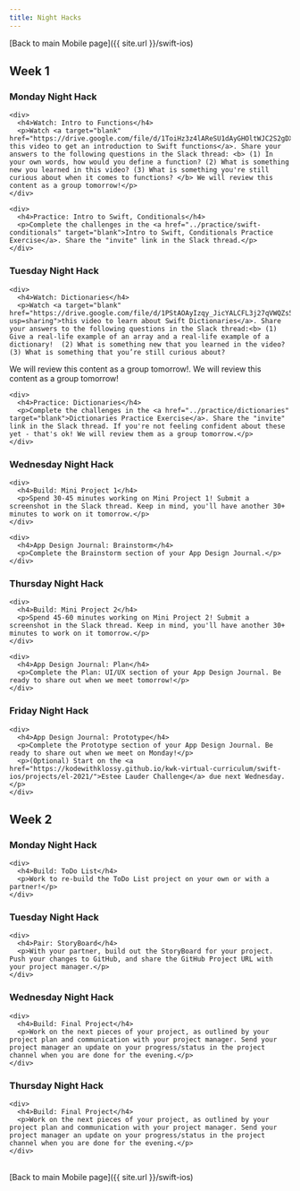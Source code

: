```yaml
---
title: Night Hacks
---
```


[Back to main Mobile page]({{ site.url }}/swift-ios)

<h2>Week 1</h2>

<article class="solo-day-card">
  <h3 class="solo-day-label solo-day-click">Monday Night Hack</h3>
  <div class="solo-day-toggle">

    <div>
      <h4>Watch: Intro to Functions</h4>
      <p>Watch <a target="blank" href="https://drive.google.com/file/d/1ToiHz3z4lAReSU1dAyGHOltWJC2S2gDX/view"> this video to get an introduction to Swift functions</a>. Share your answers to the following questions in the Slack thread: <b> (1) In your own words, how would you define a function? (2) What is something new you learned in this video? (3) What is something you're still curious about when it comes to functions? </b> We will review this content as a group tomorrow!</p>
    </div>

    <div>
      <h4>Practice: Intro to Swift, Conditionals</h4>
      <p>Complete the challenges in the <a href="../practice/swift-conditionals" target="blank">Intro to Swift, Conditionals Practice Exercise</a>. Share the "invite" link in the Slack thread.</p>
    </div>

  </div>
</article>

<article class="solo-day-card">
  <h3 class="solo-day-label solo-day-click">Tuesday Night Hack</h3>
  <div class="solo-day-toggle">

    <div>
      <h4>Watch: Dictionaries</h4>
      <p>Watch <a target="blank" href="https://drive.google.com/file/d/1PStAOAyIzqy_JicYALCFL3j27qVWQZs5/view?usp=sharing">this video to learn about Swift Dictionaries</a>. Share your answers to the following questions in the Slack thread:<b> (1) Give a real-life example of an array and a real-life example of a dictionary!  (2) What is something new that you learned in the video? (3) What is something that you’re still curious about? 
</b> We will review this content as a group tomorrow!. We will review this content as a group tomorrow!</p>
    </div>

    <div>
      <h4>Practice: Dictionaries</h4>
      <p>Complete the challenges in the <a href="../practice/dictionaries" target="blank">Dictionaries Practice Exercise</a>. Share the "invite" link in the Slack thread. If you're not feeling confident about these yet - that's ok! We will review them as a group tomorrow.</p>
    </div>

  </div>
</article>

<article class="solo-day-card">
  <h3 class="solo-day-label solo-day-click">Wednesday Night Hack</h3>
  <div class="solo-day-toggle">

    <div>
      <h4>Build: Mini Project 1</h4>
      <p>Spend 30-45 minutes working on Mini Project 1! Submit a screenshot in the Slack thread. Keep in mind, you'll have another 30+ minutes to work on it tomorrow.</p>
    </div>

    <div>
      <h4>App Design Journal: Brainstorm</h4>
      <p>Complete the Brainstorm section of your App Design Journal.</p>
    </div>

  </div>
</article>

<article class="solo-day-card">
  <h3 class="solo-day-label solo-day-click">Thursday Night Hack</h3>
  <div class="solo-day-toggle">

    <div>
      <h4>Build: Mini Project 2</h4>
      <p>Spend 45-60 minutes working on Mini Project 2! Submit a screenshot in the Slack thread. Keep in mind, you'll have another 30+ minutes to work on it tomorrow.</p>
    </div>

    <div>
      <h4>App Design Journal: Plan</h4>
      <p>Complete the Plan: UI/UX section of your App Design Journal. Be ready to share out when we meet tomorrow!</p>
    </div>

  </div>
</article>

<article class="solo-day-card">
  <h3 class="solo-day-label solo-day-click">Friday Night Hack</h3>
  <div class="solo-day-toggle">

    <div>
      <h4>App Design Journal: Prototype</h4>
      <p>Complete the Prototype section of your App Design Journal. Be ready to share out when we meet on Monday!</p>
      <p>(Optional) Start on the <a href="https://kodewithklossy.github.io/kwk-virtual-curriculum/swift-ios/projects/el-2021/">Estee Lauder Challenge</a> due next Wednesday.</p>
    </div>

  </div>
</article>

<h2>Week 2</h2>

<article class="solo-day-card">
  <h3 class="solo-day-label solo-day-click">Monday Night Hack</h3>
  <div class="solo-day-toggle">

    <div>
      <h4>Build: ToDo List</h4>
      <p>Work to re-build the ToDo List project on your own or with a partner!</p>
    </div>

  </div>
</article>

<article class="solo-day-card">
  <h3 class="solo-day-label solo-day-click">Tuesday Night Hack</h3>
  <div class="solo-day-toggle">

    <div>
      <h4>Pair: StoryBoard</h4>
      <p>With your partner, build out the StoryBoard for your project. Push your changes to GitHub, and share the GitHub Project URL with your project manager.</p>
    </div>

  </div>
</article>

<article class="solo-day-card">
  <h3 class="solo-day-label solo-day-click">Wednesday Night Hack</h3>
  <div class="solo-day-toggle">

    <div>
      <h4>Build: Final Project</h4>
      <p>Work on the next pieces of your project, as outlined by your project plan and communication with your project manager. Send your project manager an update on your progress/status in the project channel when you are done for the evening.</p>
    </div>

  </div>
</article>

<article class="solo-day-card">
  <h3 class="solo-day-label solo-day-click">Thursday Night Hack</h3>
  <div class="solo-day-toggle">

    <div>
      <h4>Build: Final Project</h4>
      <p>Work on the next pieces of your project, as outlined by your project plan and communication with your project manager. Send your project manager an update on your progress/status in the project channel when you are done for the evening.</p>
    </div>

  </div>
</article>

<br>
[Back to main Mobile page]({{ site.url }}/swift-ios)
